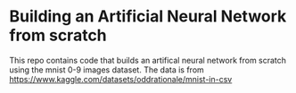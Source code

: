 # Building an Artificial Neural Network from scratch

This repo contains code that builds an artifical neural network from scratch using the mnist 0-9 images dataset.
The data is from https://www.kaggle.com/datasets/oddrationale/mnist-in-csv
